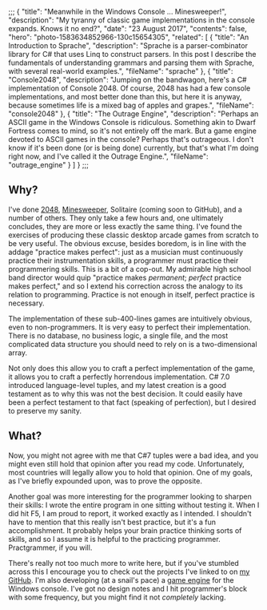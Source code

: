 ;;;
{
	"title": "Meanwhile in the Windows Console ... Minesweeper!",
	"description": "My tyranny of classic game implementations in the console expands. Knows it no end?",
	"date": "23 August 2017",
	"contents": false,
	"hero": "photo-1583634852966-130c15654305",
    "related": [
		{ "title": "An Introduction to Sprache", "description": "Sprache is a parser-combinator library for C# that uses Linq to construct parsers. In this post I describe the fundamentals of understanding grammars and parsing them with Sprache, with several real-world examples.", "fileName": "sprache" },
        { "title": "Console2048", "description": "Jumping on the bandwagon, here's a C# implementation of Console 2048. Of course, 2048 has had a few console implementations, and most better done than this, but here it is anyway, because sometimes life is a mixed bag of apples and grapes.", "fileName": "console2048" },
        { "title": "The Outrage Engine", "description": "Perhaps an ASCII game in the Windows Console is ridiculous. Something akin to Dwarf Fortress comes to mind, so it's not entirely off the mark. But a game engine devoted to ASCII games in the console? Perhaps that's outrageous. I don't know if it's been done (or is being done) currently, but that's what I'm doing right now, and I've called it the Outrage Engine.", "fileName": "outrage_engine" }
    ]
}
;;;

## Why?

I've done [2048](https://github.com/IanWold/Console2048), [Minesweeper](https://github.com/IanWold/ConsoleMinesweeper), Solitaire (coming soon to GitHub), and a number of others. They only take a few hours and, one ultimately concludes, they are more or less exactly the same thing. I've found the exercises of producing these classic desktop arcade games from scratch to be very useful. The obvious excuse, besides boredom, is in line with the addage "practice makes perfect": just as a musician must continuously practice their instrumentation skills, a programmer must practice their programmering skills. This is a bit of a cop-out. My admirable high school band director would quip "practice makes *permanent*; *perfect* practice makes perfect," and so I extend his correction across the analogy to its relation to programming. Practice is not enough in itself, perfect practice is necessary.

The implementation of these sub-400-lines games are intuitively obvious, even to non-programmers. It is very easy to perfect their implementation. There is no database, no business logic, a single file, and the most complicated data structure you should need to rely on is a two-dimensional array.

Not only does this allow you to craft a perfect implementation of the game, it allows you to craft a perfectly horrendous implementation. C# 7.0 introduced language-level tuples, and my latest creation is a good testament as to why this was not the best decision. It could easily have been a perfect testament to that fact (speaking of perfection), but I desired to preserve my sanity.

## What?

Now, you might not agree with me that C#7 tuples were a bad idea, and you might even still hold that opinion after you read my code. Unfortunately, most countries will legally allow you to hold that opinion. One of my goals, as I've briefly expounded upon, was to prove the opposite.

Another goal was more interesting for the programmer looking to sharpen their skills: I wrote the entire program in one sitting without testing it. When I did hit F5, I am proud to report, it worked exactly as I intended. I shouldn't have to mention that this really isn't best practice, but it's a fun accomplishment. It probably helps your brain practice thinking sorts of skills, and so I assume it is helpful to the practicing programmer. Practgrammer, if you will.

There's really not too much more to write here, but if you've stumbled across this I encourage you to check out the projects I've linked to on [my GitHub](https://github.com/IanWold). I'm also developing (at a snail's pace) a [game engine](https://github.com/IanWold/OutrageEngine) for the Windows console. I've got no design notes and I hit programmer's block with some frequency, but you might find it not *completely* lacking.
